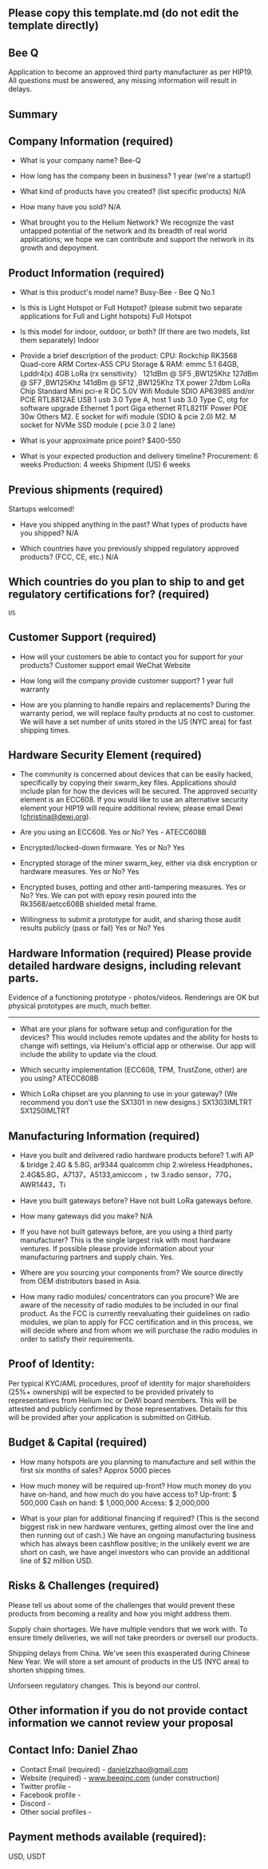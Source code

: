 ## Please copy this template.md (do not edit the template directly)
## Bee Q

Application to become an approved third party manufacturer as per HIP19. All questions must be answered, any missing information will result in delays.
## Summary

## Company Information (required)
* What is your company name?
	Bee-Q

* How long has the company been in business? 
	1 year (we're a startup!)

* What kind of products have you created? (list specific products)
	 N/A 

* How many have you sold? 
	N/A

* What brought you to the Helium Network? 
	We recognize the vast untapped potential of the network and its breadth of real world applications; we hope we can contribute and support the network in its growth and depoyment.

## Product Information (required)
* What is this product's model name? 
	Busy-Bee - Bee Q No.1

* Is this is Light Hotspot or Full Hotspot? (please submit two separate applications for Full and Light hotspots)
	Full Hotspot

* Is this model for indoor, outdoor, or both? (If there are two models, list them separately)
	Indoor

* Provide a brief description of the product:
	CPU: 
		Rockchip    RK3568  Quad-core ARM Cortex-A55 CPU
	Storage & RAM: 
		emmc 5.1 64GB, Lpddr4(x) 4GB
	LoRa (rx sensitivity）
		121dBm @ SF5 ,BW125Khz
		127dBm @ SF7 ,BW125Khz
		141dBm @ SF12 ,BW125Khz
	TX power
		27dbm
	LoRa Chip
		Standard Mini pci-e R
		DC 5.0V
	Wifi Module
		SDIO AP6398S and/or PCIE  RTL8812AE
	USB 
		1 usb 3.0 Type A, host
		1 usb 3.0 Type C, otg for software upgrade
	Ethernet
		1 port Giga ethernet RTL8211F
	Power
		POE 30w
	Others
		M2.   E socket   for  wifi module (SDIO & pcie 2.0)
		M2.  M socket   for  NVMe SSD module ( pcie 3.0 2 lane)

* What is your approximate price point? 
	$400-550
* What is your expected production and delivery timeline? 
	Procurement: 6 weeks
	Production: 4 weeks
	Shipment (US) 6 weeks

## Previous shipments (required)
Startups welcomed!
* Have you shipped anything in the past? What types of products have you shipped?
	N/A

* Which countries have you previously shipped regulatory approved products? (FCC, CE, etc.) 
	N/A

## Which countries do you plan to ship to and get regulatory certifications for? (required)
	US

## Customer Support (required)
* How will your customers be able to contact you for support for your products? 
	Customer support email
	WeChat
	Website

* How long will the company provide customer support? 
	1 year full warranty 

* How are you planning to handle repairs and replacements? 
	During the warranty period, we will replace faulty products at no cost to customer. We will have a set number of units stored in the US (NYC area) for fast shipping times.

## Hardware Security Element (required)
* The community is concerned about devices that can be easily hacked, specifically by copying their swarm_key files. Applications should include plan for how the devices will be secured. The approved security element is an ECC608. If you would like to use an alternative security element your HIP19 will require additional review, please email Dewi (christina@dewi.org).

* Are you using an ECC608. Yes or No?
	Yes - ATECC608B

* Encrypted/locked-down firmware. Yes or No? 
	Yes

* Encrypted storage of the miner swarm_key, either via disk encryption or hardware measures. Yes or No?
	Yes

* Encrypted buses, potting and other anti-tampering measures. Yes or No?
	Yes. We can pot with epoxy resin poured into the Rk3568/aetcc608B shielded metal frame.

* Willingness to submit a prototype for audit, and sharing those audit results publicly (pass or fail) Yes or No?
	Yes

## Hardware Information (required) Please provide detailed hardware designs, including relevant parts.
Evidence of a functioning prototype - photos/videos. Renderings are OK but physical prototypes are much, much better. 

*********


* What are your plans for software setup and configuration for the devices?
This would includes remote updates and the ability for hosts to change wifi settings, via Helium's official app or otherwise. 
	Our	app will include the ability to update via the cloud. 

* Which security implementation (ECC608, TPM, TrustZone, other) are you using? 
	ATECC608B

* Which LoRa chipset are you planning to use in your gateway? (We recommend you don't use the SX1301 in new designs.) 
	SX1303IMLTRT   SX1250IMLTRT 


## Manufacturing Information (required)
* Have you built and delivered radio hardware products before?
	1.wifi AP & bridge 2.4G & 5.8G,  ar9344  qualcomm chip
	2.wireless Headphones，2.4G&5.8G，A7137，A5133,amiccom ，tw
	3.radio sensor，77G，AWR1443，Ti

* Have you built gateways before? 
	Have not built LoRa gateways before.

* How many gateways did you make? 
	N/A

* If you have not built gateways before, are you using a third party manufacturer? This is the single largest risk with most hardware ventures. If possible please provide information about your manufacturing partners and supply chain.
	Yes.

* Where are you sourcing your components from? 
	We source directly from OEM distributors based in Asia.

* How many radio modules/ concentrators can you procure? 
	We are aware of the necessity of radio modules to be included in our final product. As the FCC is currently reevaluating their guidelines on radio modules, we plan to apply for FCC certification and in this process, we will decide where and from whom we will purchase the radio modules in order to satisfy their requirements. 

## Proof of Identity:
Per typical KYC/AML procedures, proof of identity for major shareholders (25%+ ownership) will be expected to be provided privately to representatives from Helium Inc or DeWi board members. This will be attested and publicly confirmed by those representatives.
Details for this will be provided after your application is submitted on GitHub. 

## Budget & Capital (required)
* How many hotspots are you planning to manufacture and sell within the first six months of sales? 
	Approx 5000 pieces 

* How much money will be required up-front? How much money do you have on-hand, and how much do you have access to? 
	Up-front: $ 500,000
	Cash on hand: $ 1,000,000
	Access: $ 2,000,000

* What is your plan for additional financing if required? (This is the second biggest risk in new hardware ventures, getting almost over the line and then running out of cash.) 
	We have an ongoing manufacturing business which has always been cashflow positive; in the unlikely event we are short on cash, we have angel investors who can provide an additional line of $2 million USD.

## Risks & Challenges (required)
Please tell us about some of the challenges that would prevent these products from becoming a reality and how you might address them.

Supply chain shortages. We have multiple vendors that we work with. 
To ensure timely deliveries, we will not take preorders or oversell our products.

Shipping delays from China. We've seen this exasperated during Chinese New Year. We will store a set amount of products in the US (NYC area) to shorten shipping times.

Unforseen regulatory changes. This is beyond our control.

## Other information if you do not provide contact information we cannot review your proposal
## Contact Info: Daniel Zhao
* Contact Email (required) - danielzzhao@gmail.com
* Website (required) - www.beeqinc.com (under construction)
* Twitter profile -
* Facebook profile -
* Discord - 
* Other social profiles -


## Payment methods available (required):
USD, USDT

